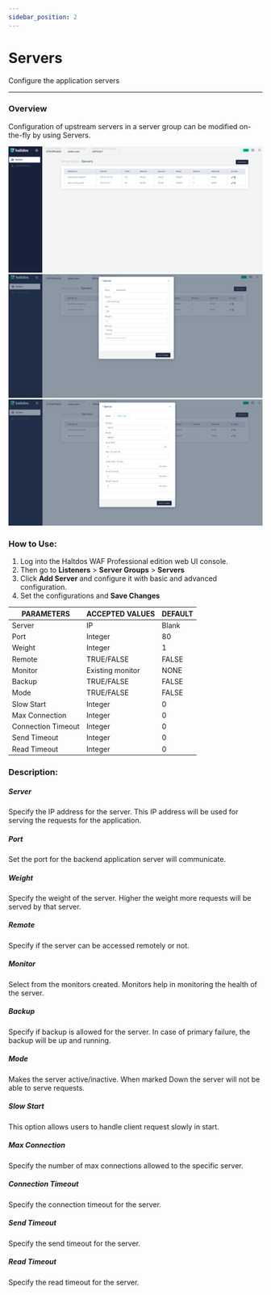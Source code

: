 ```yaml
---
sidebar_position: 2
---
```

# Servers

Configure the application servers

---

### Overview

Configuration of upstream servers in a server group can be modified on-the-fly by using Servers.

![servers](/img/pro-waf/docs/v7/servers1.png)
![servers](/img/pro-waf/docs/v7/servers2.png)
![servers](/img/pro-waf/docs/v7/servers3.png)

### How to Use:
1. Log into the Haltdos WAF Professional edition web UI console.
2. Then go to **Listeners** > **Server Groups** > **Servers**
3. Click **Add Server** and configure it with basic and advanced configuration.
4. Set the configurations and **Save Changes**


| PARAMETERS         | ACCEPTED VALUES  | DEFAULT |
|--------------------|------------------|---------|
| Server             | IP               | Blank   |
| Port               | Integer          | 80      |
| Weight             | Integer          | 1       |
| Remote             | TRUE/FALSE       | FALSE   |
| Monitor            | Existing monitor | NONE    |
| Backup             | TRUE/FALSE       | FALSE   |
| Mode               | TRUE/FALSE       | FALSE   |
| Slow Start         | Integer          | 0       |
| Max Connection     | Integer          | 0       |
| Connection Timeout | Integer          | 0       |
| Send Timeout       | Integer          | 0       |
| Read Timeout       | Integer          | 0       |


### Description:

##### **Server**

Specify the IP address for the server. This IP address will be used for serving the requests for the application.

##### **Port** 

Set the port for the backend application server will communicate.

##### **Weight** 

Specify the weight of the server. Higher the weight more requests will be served by that server. 

##### **Remote** 

Specify if the server can be accessed remotely or not.

##### **Monitor** 

Select from the monitors created. Monitors help in monitoring the health of the server.

##### **Backup** 

Specify if backup is allowed for the server. In case of primary failure, the backup will be up and running.

##### **Mode** 

Makes the server active/inactive. When marked Down the server will not be able to serve requests.

##### **Slow Start**

This option allows users to handle client request slowly in start.

##### **Max Connection** 

Specify the number of max connections allowed to the specific server.

##### **Connection Timeout** 

Specify the connection timeout for the server.

##### **Send Timeout** 

Specify the send timeout for the server. 

##### **Read Timeout** 

Specify the read timeout for the server.




